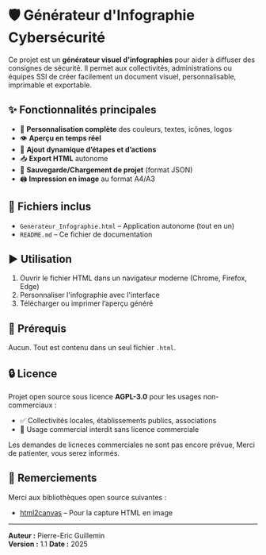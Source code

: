# 🛡️ Générateur d'Infographie Cybersécurité

Ce projet est un **générateur visuel d'infographies** pour aider à diffuser des consignes de sécurité.
Il permet aux collectivités, administrations ou équipes SSI de créer facilement un document visuel, personnalisable, imprimable et exportable.

## ✨ Fonctionnalités principales

- 🎨 **Personnalisation complète** des couleurs, textes, icônes, logos
- 👁️ **Aperçu en temps réel**
- 📝 **Ajout dynamique d’étapes et d’actions**
- 📥 **Export HTML** autonome
- 💾 **Sauvegarde/Chargement de projet** (format JSON)
- 🖨️ **Impression en image** au format A4/A3

## 📁 Fichiers inclus

- `Generateur_Infographie.html` – Application autonome (tout en un)
- `README.md` – Ce fichier de documentation

## ▶️ Utilisation

1. Ouvrir le fichier HTML dans un navigateur moderne (Chrome, Firefox, Edge)
2. Personnaliser l'infographie avec l'interface
3. Télécharger ou imprimer l’aperçu généré

## 🧰 Prérequis

Aucun. Tout est contenu dans un seul fichier `.html`.

## 🔒 Licence

Projet open source sous licence **AGPL-3.0** pour les usages non-commerciaux :

- ✅ Collectivités locales, établissements publics, associations
- 🚫 Usage commercial interdit sans licence commerciale

Les demandes de licneces commerciales ne sont pas encore prévue, 
Merci de patienter, vous serez informés.

## 🙏 Remerciements

Merci aux bibliothèques open source suivantes :

- [html2canvas](https://html2canvas.hertzen.com/) – Pour la capture HTML en image

---

**Auteur :** Pierre-Eric Guillemin  
**Version :** 1.1 
**Date :** 2025  
